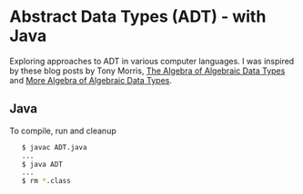 # Abstract Data Types (ADT) - with Java

Exploring approaches to ADT in various computer languages.
I was inspired by these blog posts by Tony Morris,
[The Algebra of Algebraic Data Types](https://about.chatroulette.com/posts/algebraic-data-types/)
and
[More Algebra of Algebraic Data Types](https://about.chatroulette.com/posts/algebraic-data-types-2/).

## Java

To compile, run and cleanup

```bash
   $ javac ADT.java
   ...
   $ java ADT
   ...
   $ rm *.class
```
